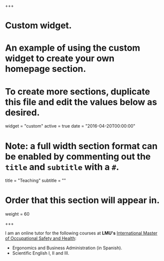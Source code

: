 +++
# Custom widget.
# An example of using the custom widget to create your own homepage section.
# To create more sections, duplicate this file and edit the values below as desired.
widget = "custom"
active = true
date = "2016-04-20T00:00:00"

# Note: a full width section format can be enabled by commenting out the `title` and `subtitle` with a `#`.
title = "Teaching"
subtitle = ""

# Order that this section will appear in.
weight = 60

+++

I am an online tutor for the following courses at **LMU's** [International Master of Occupational Safety and Health](http://www.en.m-osh.med.uni-muenchen.de/index.html):

- Ergonomics and Business Administration (in Spanish).
- Scientific English I, II and III.
